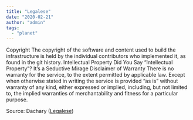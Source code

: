 ```yaml
---
title: "Legalese"
date: "2020-02-21"
author: "admin"
tags: 
  - "planet"
---
```


Copyright The copyright of the software and content used to build the infrastructure is held by the individual contributors who implemented it, as found in the git history. Intellectual Property Did You Say “Intellectual Property”? It’s a Seductive Mirage Disclaimer of Warranty There is no warranty for the service, to the extent permitted by applicable law. Except when otherwise stated in writing the service is provided “as is” without warranty of any kind, either expressed or implied, including, but not limited to, the implied warranties of merchantability and fitness for a particular purpose.

Source: Dachary ([Legalese](https://dachary.org/blog/2020/02/21/legalese/))
